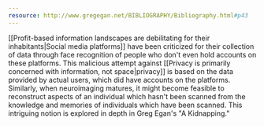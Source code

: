 ```yaml
---
resource: http://www.gregegan.net/BIBLIOGRAPHY/Bibliography.html#p43
---
```


[[Profit-based information landscapes are debilitating for their inhabitants|Social media platforms]] have been criticized for their collection of data through face recognition of people who don't even hold accounts on these platforms. This malicious attempt against [[Privacy is primarily concerned with information, not space|privacy]] is based on the data provided by actual users, which did have accounts on the platforms. Similarly, when neuroimaging matures, it might become feasible to reconstruct aspects of an individual which hasn't been scanned from the knowledge and memories of individuals which have been scanned. This intriguing notion is explored in depth in Greg Egan's "A Kidnapping."